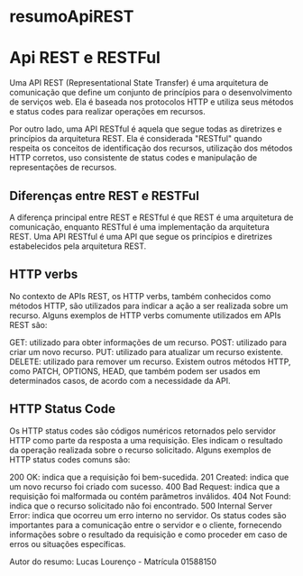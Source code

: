 # resumoApiREST

# Api REST e RESTFul
Uma API REST (Representational State Transfer) é uma arquitetura de comunicação que define um conjunto de princípios para o desenvolvimento de serviços web. Ela é baseada nos protocolos HTTP e utiliza seus métodos e status codes para realizar operações em recursos.

Por outro lado, uma API RESTful é aquela que segue todas as diretrizes e princípios da arquitetura REST. Ela é considerada "RESTful" quando respeita os conceitos de identificação dos recursos, utilização dos métodos HTTP corretos, uso consistente de status codes e manipulação de representações de recursos.

 ## Diferenças entre REST e RESTFul
A diferença principal entre REST e RESTful é que REST é uma arquitetura de comunicação, enquanto RESTful é uma implementação da arquitetura REST. Uma API RESTful é uma API que segue os princípios e diretrizes estabelecidos pela arquitetura REST.

## HTTP verbs
No contexto de APIs REST, os HTTP verbs, também conhecidos como métodos HTTP, são utilizados para indicar a ação a ser realizada sobre um recurso. Alguns exemplos de HTTP verbs comumente utilizados em APIs REST são:

GET: utilizado para obter informações de um recurso.
POST: utilizado para criar um novo recurso.
PUT: utilizado para atualizar um recurso existente.
DELETE: utilizado para remover um recurso.
Existem outros métodos HTTP, como PATCH, OPTIONS, HEAD, que também podem ser usados em determinados casos, de acordo com a necessidade da API.

## HTTP Status Code
Os HTTP status codes são códigos numéricos retornados pelo servidor HTTP como parte da resposta a uma requisição. Eles indicam o resultado da operação realizada sobre o recurso solicitado. Alguns exemplos de HTTP status codes comuns são:

200 OK: indica que a requisição foi bem-sucedida.
201 Created: indica que um novo recurso foi criado com sucesso.
400 Bad Request: indica que a requisição foi malformada ou contém parâmetros inválidos.
404 Not Found: indica que o recurso solicitado não foi encontrado.
500 Internal Server Error: indica que ocorreu um erro interno no servidor.
Os status codes são importantes para a comunicação entre o servidor e o cliente, fornecendo informações sobre o resultado da requisição e como proceder em caso de erros ou situações específicas.

 Autor do resumo: Lucas Lourenço - Matrícula 01588150
